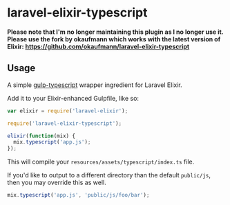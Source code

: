 laravel-elixir-typescript
========================

__Please note that I'm no longer maintaining this plugin as I no longer use it. Please use the fork by okaufmann which works with the latest version of Elixir: https://github.com/okaufmann/laravel-elixir-typescript__

## Usage
A simple [gulp-typescript](https://github.com/ivogabe/gulp-typescript) wrapper ingredient for Laravel Elixir.

Add it to your Elixir-enhanced Gulpfile, like so:

```js
var elixir = require('laravel-elixir');

require('laravel-elixir-typescript');

elixir(function(mix) {
  mix.typescript('app.js');
});
```

This will compile your `resources/assets/typescript/index.ts` file.

If you'd like to output to a different directory than the default `public/js`, then you may override this as well.

```js
mix.typescript('app.js', 'public/js/foo/bar');
```
